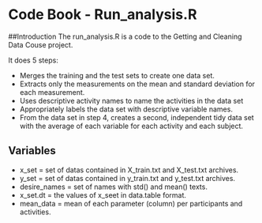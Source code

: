 # Code Book - Run_analysis.R

##Introduction
The run_analysis.R is a code to the Getting and Cleaning Data Couse project.

It does 5 steps:

* Merges the training and the test sets to create one data set.
* Extracts only the measurements on the mean and standard deviation for each measurement.
* Uses descriptive activity names to name the activities in the data set
* Appropriately labels the data set with descriptive variable names.
* From the data set in step 4, creates a second, independent tidy data set with the average of each variable for each activity and each subject.

## Variables
* x_set = set of datas contained in X_train.txt and X_test.txt archives.
* y_set = set of datas contained in y_train.txt and y_test.txt archives.
* desire_names = set of names with std() and mean() texts.
* x_set.dt = the values of x_seet in data.table format.
* mean_data = mean of each parameter (column) per participants and activities.
